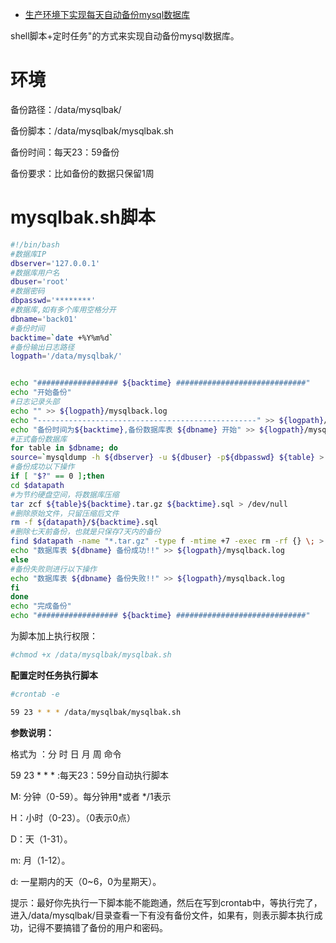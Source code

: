 - [生产环境下实现每天自动备份mysql数据库](https://blog.51cto.com/ganbing/2053583)



shell脚本+定时任务"的方式来实现自动备份mysql数据库。

# 环境

备份路径：/data/mysqlbak/

备份脚本：/data/mysqlbak/mysqlbak.sh

备份时间：每天23：59备份

备份要求：比如备份的数据只保留1周

# mysqlbak.sh脚本

```bash
#!/bin/bash
#数据库IP
dbserver='127.0.0.1'
#数据库用户名
dbuser='root'
#数据密码
dbpasswd='********'
#数据库,如有多个库用空格分开
dbname='back01'
#备份时间
backtime=`date +%Y%m%d`
#备份输出日志路径
logpath='/data/mysqlbak/'


echo "################## ${backtime} #############################" 
echo "开始备份" 
#日志记录头部
echo "" >> ${logpath}/mysqlback.log
echo "-------------------------------------------------" >> ${logpath}/mysqlback.log
echo "备份时间为${backtime},备份数据库表 ${dbname} 开始" >> ${logpath}/mysqlback.log
#正式备份数据库
for table in $dbname; do
source=`mysqldump -h ${dbserver} -u ${dbuser} -p${dbpasswd} ${table} > ${logpath}/${backtime}.sql` 2>> ${logpath}/mysqlback.log;
#备份成功以下操作
if [ "$?" == 0 ];then
cd $datapath
#为节约硬盘空间，将数据库压缩
tar zcf ${table}${backtime}.tar.gz ${backtime}.sql > /dev/null
#删除原始文件，只留压缩后文件
rm -f ${datapath}/${backtime}.sql
#删除七天前备份，也就是只保存7天内的备份
find $datapath -name "*.tar.gz" -type f -mtime +7 -exec rm -rf {} \; > /dev/null 2>&1
echo "数据库表 ${dbname} 备份成功!!" >> ${logpath}/mysqlback.log
else
#备份失败则进行以下操作
echo "数据库表 ${dbname} 备份失败!!" >> ${logpath}/mysqlback.log
fi
done
echo "完成备份"
echo "################## ${backtime} #############################"
```

为脚本加上执行权限：

```bash
#chmod +x /data/mysqlbak/mysqlbak.sh
```

**配置定时任务执行脚本**

```bash
#crontab -e

59 23 * * * /data/mysqlbak/mysqlbak.sh
```

**参数说明：**

  格式为       ：分  时  日  月  周  命令

  59 23 * * *  :每天23：59分自动执行脚本  

  M: 分钟（0-59）。每分钟用*或者 */1表示

  H：小时（0-23）。（0表示0点）

  D：天（1-31）。

  m: 月（1-12）。

  d: 一星期内的天（0~6，0为星期天）。



  提示：最好你先执行一下脚本能不能跑通，然后在写到crontab中，等执行完了，进入/data/mysqlbak/目录查看一下有没有备份文件，如果有，则表示脚本执行成功，记得不要搞错了备份的用户和密码。